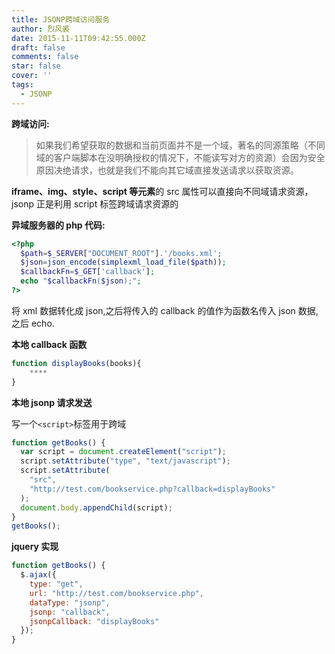 ```yaml
---
title: JSONP跨域访问服务
author: 烈风裘
date: 2015-11-11T09:42:55.000Z
draft: false
comments: false
star: false
cover: ''
tags: 
  - JSONP
---
```


**跨域访问:**

> 如果我们希望获取的数据和当前页面并不是一个域，著名的同源策略（不同域的客户端脚本在没明确授权的情况下，不能读写对方的资源）会因为安全原因决绝请求，也就是我们不能向其它域直接发送请求以获取资源。

**iframe、img、style、script 等元素**的 src 属性可以直接向不同域请求资源，jsonp 正是利用 script 标签跨域请求资源的

**异域服务器的 php 代码:**

```php
<?php
  $path=$_SERVER["DOCUMENT_ROOT"].'/books.xml';
  $json=json_encode(simplexml_load_file($path));
  $callbackFn=$_GET['callback'];
  echo "$callbackFn($json);";
?>
```

将 xml 数据转化成 json,之后将传入的 callback 的值作为函数名传入 json 数据,之后 echo.

**本地 callback 函数**

```js
function displayBooks(books){
	****
}
```

**本地 jsonp 请求发送**

写一个`<script>`标签用于跨域

```js
function getBooks() {
  var script = document.createElement("script");
  script.setAttribute("type", "text/javascript");
  script.setAttribute(
    "src",
    "http://test.com/bookservice.php?callback=displayBooks"
  );
  document.body.appendChild(script);
}
getBooks();
```

**jquery 实现**

```js
function getBooks() {
  $.ajax({
    type: "get",
    url: "http://test.com/bookservice.php",
    dataType: "jsonp",
    jsonp: "callback",
    jsonpCallback: "displayBooks"
  });
}
```

```

```
